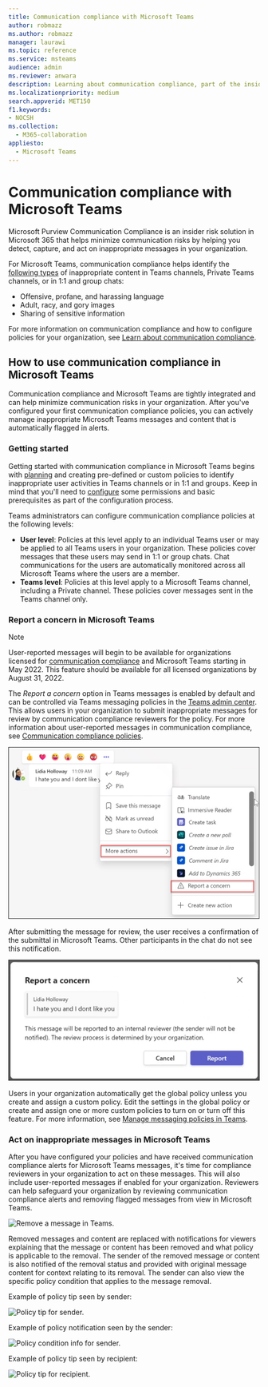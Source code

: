 ```yaml
---
title: Communication compliance with Microsoft Teams
author: robmazz
ms.author: robmazz
manager: laurawi
ms.topic: reference
ms.service: msteams
audience: admin
ms.reviewer: anwara
description: Learning about communication compliance, part of the insider risk solution set, from the Microsoft Teams perspective (this is part of the M365 communication compliance functionality).
ms.localizationpriority: medium
search.appverid: MET150
f1.keywords:
- NOCSH
ms.collection: 
  - M365-collaboration
appliesto: 
  - Microsoft Teams
---
```


# Communication compliance with Microsoft Teams

Microsoft Purview Communication Compliance is an insider risk solution in Microsoft 365 that helps minimize communication risks by helping you detect, capture, and act on inappropriate messages in your organization.

For Microsoft Teams, communication compliance helps identify the [following types](/microsoft-365/compliance/communication-compliance-feature-reference) of inappropriate content in Teams channels, Private Teams channels, or in 1:1 and group chats:

- Offensive, profane, and harassing language
- Adult, racy, and gory images
- Sharing of sensitive information

For more information on communication compliance and how to configure policies for your organization, see [Learn about communication compliance](/microsoft-365/compliance/communication-compliance).

## How to use communication compliance in Microsoft Teams

Communication compliance and Microsoft Teams are tightly integrated and can help minimize communication risks in your organization. After you've configured your first communication compliance policies, you can actively manage inappropriate Microsoft Teams messages and content that is automatically flagged in alerts.

### Getting started

Getting started with communication compliance in Microsoft Teams begins with [planning](/microsoft-365/compliance/communication-compliance-plan) and creating pre-defined or custom policies to identify inappropriate user activities in Teams channels or in 1:1 and groups. Keep in mind that you'll need to [configure](/microsoft-365/compliance/communication-compliance-configure) some permissions and basic prerequisites as part of the configuration process.

Teams administrators can configure communication compliance policies at the following levels:

- **User level**: Policies at this level apply to an individual Teams user or may be applied to all Teams users in your organization. These policies cover messages that these users may send in 1:1 or group chats. Chat communications for the users are automatically monitored across all Microsoft Teams where the users are a member.
- **Teams level**: Policies at this level apply to a Microsoft Teams channel, including a Private channel. These policies cover messages sent in the Teams channel only.

### Report a concern in Microsoft Teams

>[!NOTE]
>User-reported messages will begin to be available for organizations licensed for [communication compliance](/microsoft-365/compliance/communication-compliance-configure#subscriptions-and-licensing) and Microsoft Teams starting in May 2022. This feature should be available for all licensed organizations by August 31, 2022.

The *Report a concern* option in Teams messages is enabled by default and can be controlled via Teams messaging policies in the [Teams admin center](/microsoftteams/manage-teams-in-modern-portal). This allows users in your organization to submit inappropriate messages for review by communication compliance reviewers for the policy. For more information about user-reported messages in communication compliance, see [Communication compliance policies](/microsoft-365/compliance/communication-compliance-policies#user-reported-messages-policy).

![Report a concern menu.](./media/communication-compliance-report-a-concern-full-menu.png)

After submitting the message for review, the user receives a confirmation of the submittal in Microsoft Teams. Other participants in the chat do not see this notification.

![Report a concern confirmation.](./media/communication-compliance-report-a-concern.png)

Users in your organization automatically get the global policy unless you create and assign a custom policy. Edit the settings in the global policy or create and assign one or more custom policies to turn on or turn off this feature. For more information, see [Manage messaging policies in Teams](/microsoftteams/messaging-policies-in-teams).

### Act on inappropriate messages in Microsoft Teams

After you have configured your policies and have received communication compliance alerts for Microsoft Teams messages, it's time for compliance reviewers in your organization to act on these messages. This will also include user-reported messages if enabled for your organization. Reviewers can help safeguard your organization by reviewing communication compliance alerts and removing flagged messages from view in Microsoft Teams.

![Remove a message in Teams.](./media/communication-compliance-remove-teams-message.png)

Removed messages and content are replaced with notifications for viewers explaining that the message or content has been removed and what policy is applicable to the removal. The sender of the removed message or content is also notified of the removal status and provided with original message content for context relating to its removal. The sender can also view the specific policy condition that applies to the message removal.

Example of policy tip seen by sender:

![Policy tip for sender.](./media/communication-compliance-warning-1.png)

Example of policy notification seen by the sender:

![Policy condition info for sender.](./media/communication-compliance-warning-2.png)

Example of policy tip seen by recipient:

![Policy tip for recipient.](./media/communication-compliance-warning-3.png)